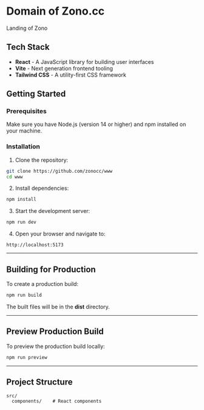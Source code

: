 # Domain of Zono.cc

Landing of Zono

## Tech Stack

- **React** - A JavaScript library for building user interfaces
- **Vite** - Next generation frontend tooling
- **Tailwind CSS** - A utility-first CSS framework

## Getting Started

### Prerequisites

Make sure you have Node.js (version 14 or higher) and npm installed on your machine.

### Installation

1. Clone the repository:
```bash
git clone https://github.com/zonocc/www
cd www
```

2. Install dependencies:
```bash
npm install
```

3. Start the development server:
```bash
npm run dev
```

4. Open your browser and navigate to:
```
http://localhost:5173
```

---

## Building for Production

To create a production build:
```bash
npm run build
```
The built files will be in the **dist** directory.

---

## Preview Production Build

To preview the production build locally:
```bash
npm run preview
```

---

## Project Structure

```
src/
  components/    # React components
```